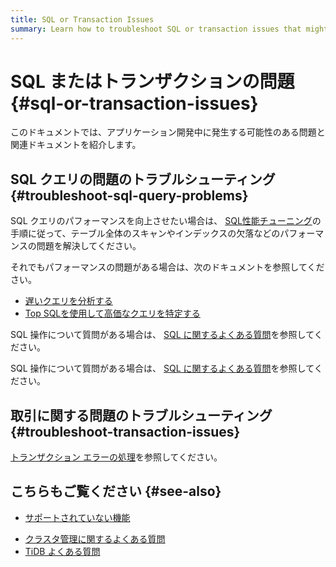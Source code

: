 ```yaml
---
title: SQL or Transaction Issues
summary: Learn how to troubleshoot SQL or transaction issues that might occur during application development.
---
```


# SQL またはトランザクションの問題 {#sql-or-transaction-issues}

このドキュメントでは、アプリケーション開発中に発生する可能性のある問題と関連ドキュメントを紹介します。

## SQL クエリの問題のトラブルシューティング {#troubleshoot-sql-query-problems}

SQL クエリのパフォーマンスを向上させたい場合は、 [SQL性能チューニング](/develop/dev-guide-optimize-sql-overview.md)の手順に従って、テーブル全体のスキャンやインデックスの欠落などのパフォーマンスの問題を解決してください。

<CustomContent platform="tidb">

それでもパフォーマンスの問題がある場合は、次のドキュメントを参照してください。

-   [遅いクエリを分析する](/analyze-slow-queries.md)
-   [Top SQLを使用して高価なクエリを特定する](/dashboard/top-sql.md)

SQL 操作について質問がある場合は、 [SQL に関するよくある質問](/faq/sql-faq.md)を参照してください。

</CustomContent>

<CustomContent platform="tidb-cloud">

SQL 操作について質問がある場合は、 [SQL に関するよくある質問](https://docs.pingcap.com/tidb/stable/sql-faq)を参照してください。

</CustomContent>

## 取引に関する問題のトラブルシューティング {#troubleshoot-transaction-issues}

[トランザクション エラーの処理](/develop/dev-guide-transaction-troubleshoot.md)を参照してください。

## こちらもご覧ください {#see-also}

-   [サポートされていない機能](/mysql-compatibility.md#unsupported-features)

<CustomContent platform="tidb">

-   [クラスタ管理に関するよくある質問](/faq/manage-cluster-faq.md)
-   [TiDB よくある質問](/faq/tidb-faq.md)

</CustomContent>
